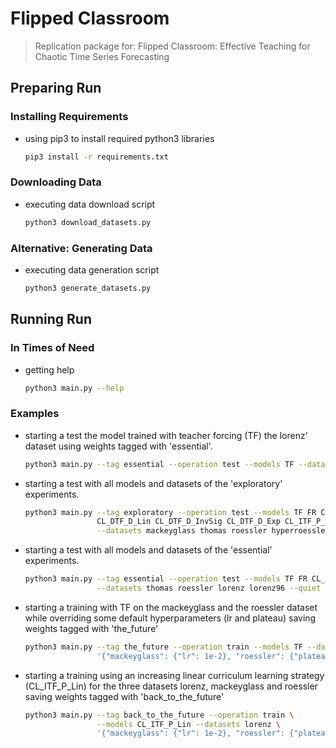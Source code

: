 # Flipped Classroom
> Replication package for: Flipped Classroom: Effective Teaching for Chaotic Time Series Forecasting

## Preparing Run
### Installing Requirements
  - using pip3 to install required python3 libraries
    ```bash
    pip3 install -r requirements.txt
    ```
### Downloading Data
  - executing data download script
    ```bash
    python3 download_datasets.py
    ```
### Alternative: Generating Data
  - executing data generation script
    ```bash
    python3 generate_datasets.py
    ```
## Running Run
### In Times of Need
  - getting help
    ```bash
    python3 main.py --help
    ```
### Examples
  - starting a test the model trained with teacher forcing (TF) the lorenz' dataset using weights tagged with 'essential'.
    ```bash
    python3 main.py --tag essential --operation test --models TF --datasets lorenz_0.01_0.905 --quiet
    ```
  - starting a test with all models and datasets of the 'exploratory' experiments.
    ```bash
    python3 main.py --tag exploratory --operation test --models TF FR CL_CTF_P CL_DTF_P_Lin CL_DTF_P_InvSig CL_DTF_P_Exp \
                    CL_DTF_D_Lin CL_DTF_D_InvSig CL_DTF_D_Exp CL_ITF_P_Lin CL_ITF_P_InvSig CL_ITF_P_Exp CL_ITF_D_Lin CL_ITF_D_InvSig CL_ITF_D_Exp \
                    --datasets mackeyglass thomas roessler hyperroessler lorenz lorenz96 --skip-missing --quiet
    ```
  - starting a test with all models and datasets of the 'essential' experiments.
    ```bash
    python3 main.py --tag essential --operation test --models TF FR CL_CTF_P CL_DTF_P_Lin CL_DTF_D_Lin CL_ITF_P_Lin CL_ITF_D_Lin \
                    --datasets thomas roessler lorenz lorenz96 --quiet
    ```
  - starting a training with TF on the mackeyglass and the roessler dataset while overriding some default hyperparameters (lr and plateau) saving weights tagged with 'the_future'
    ```bash
    python3 main.py --tag the_future --operation train --models TF --datasets \
                    '{"mackeyglass": {"lr": 1e-2}, "roessler": {"plateau": 30}}'
    ```  
  - starting a training using an increasing linear curriculum learning strategy (CL_ITF_P_Lin) for the three datasets lorenz, mackeyglass and roessler saving weights tagged with 'back_to_the_future'
    ```bash
    python3 main.py --tag back_to_the_future --operation train \
                    --models CL_ITF_P_Lin --datasets lorenz \
                    '{"mackeyglass": {"lr": 1e-2}, "roessler": {"plateau": 30}}'
    ```